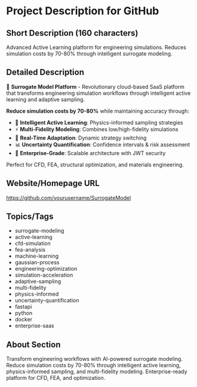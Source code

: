 # Project Description for GitHub

## Short Description (160 characters)
Advanced Active Learning platform for engineering simulations. Reduces simulation costs by 70-80% through intelligent surrogate modeling.

## Detailed Description
🚀 **Surrogate Model Platform** - Revolutionary cloud-based SaaS platform that transforms engineering simulation workflows through intelligent active learning and adaptive sampling.

**Reduce simulation costs by 70-80%** while maintaining accuracy through:
- 🧠 **Intelligent Active Learning**: Physics-informed sampling strategies
- ⚡ **Multi-Fidelity Modeling**: Combines low/high-fidelity simulations
- 🔄 **Real-Time Adaptation**: Dynamic strategy switching
- 📊 **Uncertainty Quantification**: Confidence intervals & risk assessment
- 🚀 **Enterprise-Grade**: Scalable architecture with JWT security

Perfect for CFD, FEA, structural optimization, and materials engineering.

## Website/Homepage URL
https://github.com/yourusername/SurrogateModel

## Topics/Tags
- surrogate-modeling
- active-learning
- cfd-simulation
- fea-analysis
- machine-learning
- gaussian-process
- engineering-optimization
- simulation-acceleration
- adaptive-sampling
- multi-fidelity
- physics-informed
- uncertainty-quantification
- fastapi
- python
- docker
- enterprise-saas

## About Section
Transform engineering workflows with AI-powered surrogate modeling. Reduce simulation costs by 70-80% through intelligent active learning, physics-informed sampling, and multi-fidelity modeling. Enterprise-ready platform for CFD, FEA, and optimization.